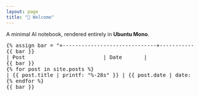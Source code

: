 ```yaml
---
layout: page
title: "👋 Welcome"
---
```


A minimal AI notebook, rendered entirely in **Ubuntu Mono**.

<pre>
{% assign bar = "+------------------------------+------------+" %}
{{ bar }}
| Post                         | Date       |
{{ bar }}
{% for post in site.posts %}
| {{ post.title | printf: "%-28s" }} | {{ post.date | date: "%Y-%m-%d" }} |
{% endfor %}
{{ bar }}
</pre>
